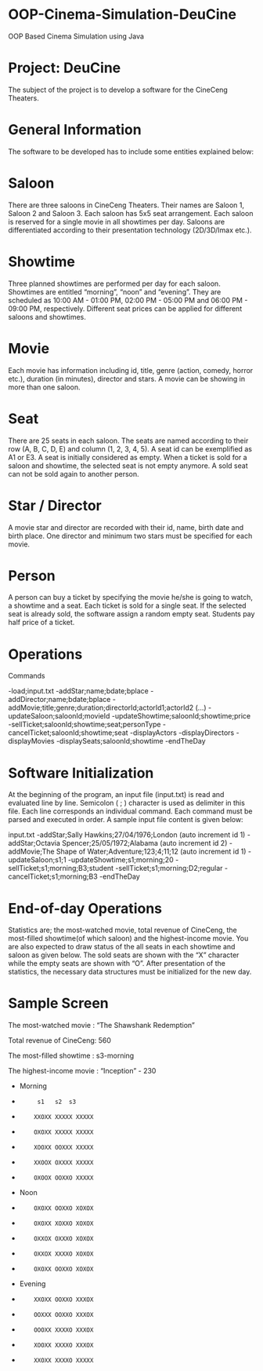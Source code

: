 # OOP-Cinema-Simulation-DeuCine
OOP Based Cinema Simulation using Java

# Project:  DeuCine
 
The subject of the project is to develop a software for the CineCeng Theaters. 
 
# General Information

The software to be developed has to include some entities explained below:
 
# Saloon

There are three saloons in CineCeng Theaters. Their names are Saloon 1, Saloon 2 and Saloon 3. Each saloon has 5x5 seat arrangement. Each saloon is reserved for a single movie in all showtimes per day. Saloons are differentiated according to their presentation technology (2D/3D/Imax etc.).

# Showtime

Three planned showtimes are performed per day for each saloon. Showtimes are entitled “morning”, “noon” and “evening”. They are scheduled as 10:00 AM - 01:00 PM, 02:00 PM - 05:00 PM and 06:00 PM - 09:00 PM, respectively. Different seat prices can be applied for different saloons and showtimes.

# Movie

Each movie has information including id, title, genre (action, comedy, horror etc.), duration (in minutes), director and stars. A movie can be showing in more than one saloon. 

# Seat

There are 25 seats in each saloon. The seats are named according to their row (A, B, C, D, E) and column (1, 2, 3, 4, 5). A seat id can be exemplified as A1 or E3. A seat is initially considered as empty. When a ticket is sold for a saloon and showtime, the selected seat is not empty anymore. A sold seat can not be sold again to another person.

# Star / Director

A movie star and director are recorded with their id, name, birth date and birth place. One director and minimum two stars must be specified for each movie.

# Person

A person can buy a ticket by specifying the movie he/she is going to watch, a showtime and a seat. Each ticket is sold for a single seat. If the selected seat is already sold, the software assign a random empty seat. Students pay half price of a ticket.


# Operations

Commands

-load;input.txt
-addStar;name;bdate;bplace
-addDirector;name;bdate;bplace
-addMovie;title;genre;duration;directorId;actorId1;actorId2 (...)
-updateSaloon;saloonId;movieId
-updateShowtime;saloonId;showtime;price
-sellTicket;saloonId;showtime;seat;personType
-cancelTicket;saloonId;showtime;seat
-displayActors
-displayDirectors
-displayMovies
-displaySeats;saloonId;showtime
-endTheDay

# Software Initialization

At the beginning of the program, an input file (input.txt) is read and evaluated line by line. Semicolon ( ; ) character is used as delimiter in this file. Each line corresponds an individual command. Each command must be parsed and executed in order. A sample input file content is given below:

input.txt
-addStar;Sally Hawkins;27/04/1976;London (auto increment id 1)
-addStar;Octavia Spencer;25/05/1972;Alabama (auto increment id 2)
-addMovie;The Shape of Water;Adventure;123;4;11;12 (auto increment id 1)
-updateSaloon;s1;1
-updateShowtime;s1;morning;20
-sellTicket;s1;morning;B3;student
-sellTicket;s1;morning;D2;regular
-cancelTicket;s1;morning;B3
-endTheDay

# End-of-day Operations

Statistics are; the most-watched movie, total revenue of CineCeng, the most-filled showtime(of which saloon) and the highest-income movie. You are also expected to draw status of the all seats in each showtime and saloon as given below. The sold seats are shown with the “X” character while the empty seats are shown with “O”. After presentation of the statistics, the necessary data structures must be initialized for the new day.

# Sample Screen
The most-watched movie : “The Shawshank Redemption”

Total revenue of CineCeng: 560

The most-filled showtime : s3-morning

The highest-income movie : “Inception” - 230

- Morning
-          s1	s2 	s3
-         XXOXX XXXXX XXXXX
-         OXOXX XXXXX XXXXX
-         XOOXX OOXXX XXXXX
-         XXOOX OXXXX XXXXX
-         OXOOX OOXXO XXXXX
- Noon
-         OXOXX OOXXO XOXOX
-         OXOXX XOXXO XOXOX
-         OXXOX OXXXO XOXOX
-         OXXOX XXXXO XOXOX
-         OXOXX OOXXO XOXOX
- Evening
-         XXOXX OOXXO XXXOX
-         OOXXX OOXXO XXXOX
-         OOOXX XXXXO XXXOX
-         XOOXX XXXXO XXXOX
-         XXOXX XXXXO XXXXX
